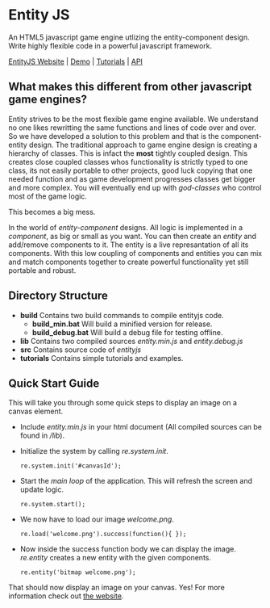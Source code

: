 # Entity JS
An HTML5 javascript game engine utlizing the entity-component design. Write highly flexible code in a powerful javascript framework.

[EntityJS Website](http://entityjs.com) | [Demo](http://entityjs.com/demo) | [Tutorials](http://entityjs.com/tutorials) | [API](http://entityjs.com/api)

## What makes this different from other javascript game engines?
Entity strives to be the most flexible game engine available. We understand no one likes rewritting the same functions and lines of code over and over. So we have developed a solution to this problem and that is the component-entity design. The traditional approach to game engine design is creating a hierarchy of classes. This is infact the **most** tightly coupled design. This creates close coupled classes whos functionality is strictly typed to one class, its not easily portable to other projects, good luck copying that one needed function and as game development progresses classes get bigger and more complex. You will eventually end up with *god-classes* who control most of the game logic.

This becomes a big mess.

In the world of *entity-component* designs. All logic is implemented in a *component*, as big or small as you want. You can then create an *entity* and add/remove components to it. The entity is a live represantation of all its components. With this low coupling of components and entities you can mix and match components together to create powerful functionality yet still portable and robust.

## Directory Structure

* **build** Contains two build commands to compile entityjs code.
	* **build_min.bat** Will build a minified version for release.
	* **build_debug.bat** Will build a debug file for testing offline.
* **lib** Contains two compiled sources *entity.min.js* and *entity.debug.js*
* **src** Contains source code of *entityjs*
* **tutorials** Contains simple tutorials and examples.

## Quick Start Guide
This will take you through some quick steps to display an image on a canvas element.

* Include *entity.min.js* in your html document (All compiled sources can be found in */lib*).

* Initialize the system by calling *re.system.init*.

	`re.system.init('#canvasId');`

* Start the *main loop* of the application. This will refresh the screen and update logic.

	`re.system.start();`

* We now have to load our image *welcome.png*.

	<code>re.load('welcome.png').success(function(){ });</code>

* Now inside the success function body we can display the image. *re.entity* creates a new entity with the given components.

	`re.entity('bitmap welcome.png');`

That should now display an image on your canvas. Yes! For more information check out [the website](entityjs.com).